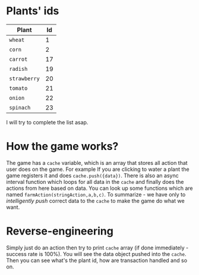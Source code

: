 # Plants' ids

| Plant  | Id |
| ------------- | ------------- |
| `wheat`  | 1 |
| `corn`  | 2 |
| `carrot`  | 17  |
| `radish`  | 19  |
| `strawberry`  | 20  |
| `tomato`  | 21  |
| `onion`  | 22  |
| `spinach`  | 23  |

I will try to complete the list asap.

# How the game works?

The game has a `cache` variable, which is an array that stores all action that user does on the game.
For example If you are clicking to water a plant the game registers it and does `cache.push({data})`.
There is also an async interval function which loops for all data in the `cache` and finally does the actions from here based on data. You can look up some functions which are named `farmAction(stringAction,a,b,c)`. 
To summarize -  we have only to *intelligently push* correct data to the `cache` to make the game do what we want.

# Reverse-engineering

Simply just do an action then try to print `cache` array (if done immediately - success rate is 100%). You will see the data object pushed into the `cache`. Then you can see what's the plant id, how are transaction handled and so on.